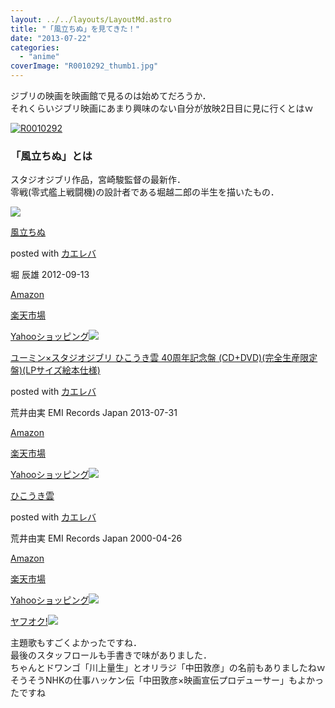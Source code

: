 ```yaml
---
layout: ../../layouts/LayoutMd.astro
title: "「風立ちぬ」を見てきた！"
date: "2013-07-22"
categories: 
  - "anime"
coverImage: "R0010292_thumb1.jpg"
---
```


ジブリの映画を映画館で見るのは始めてだろうか．  
それくらいジブリ映画にあまり興味のない自分が放映2日目に見に行くとはｗ

[![R0010292](images/R0010292_thumb.jpg "R0010292")](//mizuka123.net/wp-content/uploads/2013/07/R0010292.jpg)

### 「風立ちぬ」とは

スタジオジブリ作品，宮崎駿監督の最新作．  
零戦(零式艦上戦闘機)の設計者である堀越二郎の半生を描いたもの．

[![](images/41U3xcsFIBL._SL160_.jpg)](http://kazetachinu.jp/story.html)

[風立ちぬ](https://www.amazon.co.jp/exec/obidos/ASIN/B009AKHZGS/mizuka123-22/ref=nosim/)

posted with [カエレバ](http://kaereba.com)

堀 辰雄 2012-09-13

[Amazon](http://www.amazon.co.jp/gp/search?keywords=%95%97%97%A7%82%BF%82%CA&__mk_ja_JP=%83J%83%5E%83J%83i&tag=mizuka123-22 "アマゾン")

[楽天市場](http://hb.afl.rakuten.co.jp/hgc/032b53ee.4b34c5ee.0f4a541e.f440145e/?pc=http%3A%2F%2Fsearch.rakuten.co.jp%2Fsearch%2Fmall%2F%25E9%25A2%25A8%25E7%25AB%258B%25E3%2581%25A1%25E3%2581%25AC%2F-%2Ff.1-p.1-s.1-sf.0-st.A-v.2%3Fx%3D0%26scid%3Daf_ich_link_urltxt%26m%3Dhttp%3A%2F%2Fm.rakuten.co.jp%2F "楽天市場")

[Yahooショッピング![](images/21dqJiS%2BsSL._SL160_.jpg)](//ck.jp.ap.valuecommerce.com/servlet/referral?sid=3066752&pid=881990642&vc_url=http%3A%2F%2Fshopping.search.yahoo.co.jp%2Fsearch%3FuIv%3Don%26ei%3DUTF-8%26tab_ex%3Dcommerce%26slider%3D0%26va%3D%25E9%25A2%25A8%25E7%25AB%258B%25E3%2581%25A1%25E3%2581%25AC "Yahooショッピング")

[ユーミン×スタジオジブリ ひこうき雲 40周年記念盤 (CD+DVD)(完全生産限定盤)(LPサイズ絵本仕様)](https://www.amazon.co.jp/exec/obidos/ASIN/B00DIMSF7M/mizuka123-22/ref=nosim/)

posted with [カエレバ](http://kaereba.com)

荒井由実 EMI Records Japan 2013-07-31

[Amazon](http://www.amazon.co.jp/gp/search?keywords=%82%D0%82%B1%82%A4%82%AB%89_%20LP%83T%83C%83Y%8AG%96%7B%8Ed%97l&__mk_ja_JP=%83J%83%5E%83J%83i&tag=mizuka123-22 "アマゾン")

[楽天市場](http://hb.afl.rakuten.co.jp/hgc/032b53ee.4b34c5ee.0f4a541e.f440145e/?pc=http%3A%2F%2Fsearch.rakuten.co.jp%2Fsearch%2Fmall%2F%25E3%2581%25B2%25E3%2581%2593%25E3%2581%2586%25E3%2581%258D%25E9%259B%25B2%2520LP%25E3%2582%25B5%25E3%2582%25A4%25E3%2582%25BA%25E7%25B5%25B5%25E6%259C%25AC%25E4%25BB%2595%25E6%25A7%2598%2F-%2Ff.1-p.1-s.1-sf.0-st.A-v.2%3Fx%3D0%26scid%3Daf_ich_link_urltxt%26m%3Dhttp%3A%2F%2Fm.rakuten.co.jp%2F "楽天市場")

[Yahooショッピング![](images/41V5KVQS0CL._SL160_.jpg)](//ck.jp.ap.valuecommerce.com/servlet/referral?sid=3066752&pid=881990642&vc_url=http%3A%2F%2Fshopping.search.yahoo.co.jp%2Fsearch%3FuIv%3Don%26ei%3DUTF-8%26tab_ex%3Dcommerce%26slider%3D0%26va%3D%25E3%2581%25B2%25E3%2581%2593%25E3%2581%2586%25E3%2581%258D%25E9%259B%25B2%2520LP%25E3%2582%25B5%25E3%2582%25A4%25E3%2582%25BA%25E7%25B5%25B5%25E6%259C%25AC%25E4%25BB%2595%25E6%25A7%2598 "Yahooショッピング")

[ひこうき雲](https://www.amazon.co.jp/exec/obidos/ASIN/B00005GMFM/mizuka123-22/ref=nosim/)

posted with [カエレバ](http://kaereba.com)

荒井由実 EMI Records Japan 2000-04-26

[Amazon](http://www.amazon.co.jp/gp/search?keywords=%82%D0%82%B1%82%A4%82%AB%89_&__mk_ja_JP=%83J%83%5E%83J%83i&tag=mizuka123-22 "アマゾン")

[楽天市場](http://hb.afl.rakuten.co.jp/hgc/032b53ee.4b34c5ee.0f4a541e.f440145e/?pc=http%3A%2F%2Fsearch.rakuten.co.jp%2Fsearch%2Fmall%2F%25E3%2581%25B2%25E3%2581%2593%25E3%2581%2586%25E3%2581%258D%25E9%259B%25B2%2F-%2Ff.1-p.1-s.1-sf.0-st.A-v.2%3Fx%3D0%26scid%3Daf_ich_link_urltxt%26m%3Dhttp%3A%2F%2Fm.rakuten.co.jp%2F "楽天市場")

[Yahooショッピング![](//ad.jp.ap.valuecommerce.com/servlet/gifbanner?sid=3066752&pid=881990642)](//ck.jp.ap.valuecommerce.com/servlet/referral?sid=3066752&pid=881990642&vc_url=http%3A%2F%2Fshopping.search.yahoo.co.jp%2Fsearch%3FuIv%3Don%26ei%3DUTF-8%26tab_ex%3Dcommerce%26slider%3D0%26va%3D%25E3%2581%25B2%25E3%2581%2593%25E3%2581%2586%25E3%2581%258D%25E9%259B%25B2 "Yahooショッピング")

[ヤフオク!![](//ad.jp.ap.valuecommerce.com/servlet/gifbanner?sid=3066752&pid=881990645)](//ck.jp.ap.valuecommerce.com/servlet/referral?sid=3066752&pid=881990645&vc_url=http%3A%2F%2Fauctions.search.yahoo.co.jp%2Fsearch%3Fvo%3D%26ve%3D%26auccat%3D0%26aucminprice%3D%26aucmaxprice%3D%26aucmin_bidorbuy_price%3D%26aucmax_bidorbuy_price%3D%26loc_cd%3D0%26abatch%3D0%26istatus%3D0%26filtered%3D1%26ei%3DUTF-8%26tab_ex%3Dcommerce%26va%3D%25E3%2581%25B2%25E3%2581%2593%25E3%2581%2586%25E3%2581%258D%25E9%259B%25B2 "ヤフオク!")

主題歌もすごくよかったですね．  
最後のスタッフロールも手書きで味がありました．  
ちゃんとドワンゴ「川上量生」とオリラジ「中田敦彦」の名前もありましたねｗ  
そうそうNHKの仕事ハッケン伝「中田敦彦×映画宣伝プロデューサー」もよかったですね
